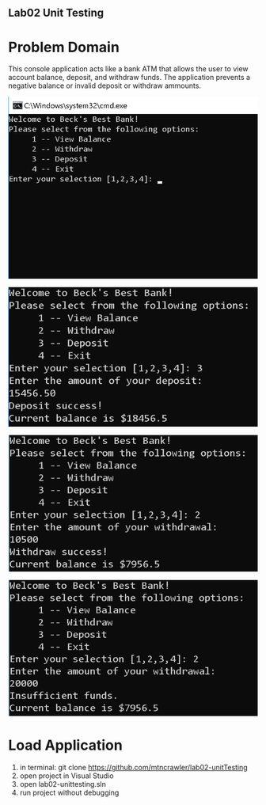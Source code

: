 ## Lab02 Unit Testing

# Problem Domain 
This console application acts like a bank ATM that allows the user to view account balance, deposit, and withdraw funds. The application prevents a negative balance or invalid deposit or withdraw ammounts.

![Welcome Screen](../assets/lab2.png "Beck's Best Bank ATM")

![Deposit](../assets/lab2a.png "Deposit Success")

![Withdraw](../assets/lab2b.png "Withdraw Success")

![Insufficient Funds](../assets/lab2c.png "Insufficient Funds")

# Load Application
1.	in terminal: git clone https://github.com/mtncrawler/lab02-unitTesting
2.	open project in Visual Studio
3.	open lab02-unittesting.sln
4.	run project without debugging 

